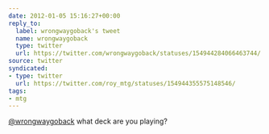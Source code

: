 ```yaml
---
date: 2012-01-05 15:16:27+00:00
reply_to:
  label: wrongwaygoback's tweet
  name: wrongwaygoback
  type: twitter
  url: https://twitter.com/wrongwaygoback/statuses/154944284066463744/
source: twitter
syndicated:
- type: twitter
  url: https://twitter.com/roy_mtg/statuses/154944355575148546/
tags:
- mtg
---
```


[@wrongwaygoback](https://twitter.com/wrongwaygoback/) what deck are you playing?